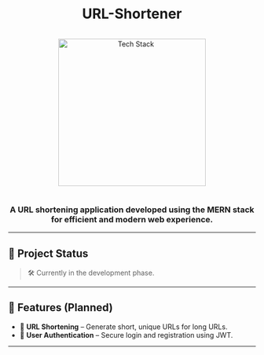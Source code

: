 <h1 align="center">
  <br>
  URL-Shortener
  <br>
</h1>

<div align="center">
  <a href="https://github.com/soumadip-dev">
    <img src="https://skillicons.dev/icons?i=nodejs,express,mongodb,react,redux,tailwind,github" alt="Tech Stack" width="300" style="padding: 15px 0;">
  </a>
</div>

<h3 align="center">
A URL shortening application developed using the MERN stack for efficient and modern web experience.
</h3>

---

## 🚧 Project Status

> 🛠️ Currently in the development phase.

---

## 🌟 Features (Planned)

- 🔗 **URL Shortening** – Generate short, unique URLs for long URLs.
- 🔐 **User Authentication** – Secure login and registration using JWT.

---

<!--

## 🛠 Tech Stack & Architecture

- **Frontend**: React Native with Expo – for rapid mobile development.
- **Backend**: Node.js with Express – RESTful API structure.
- **Database**: MongoDB with Mongoose – flexible document-based storage.
- **Authentication**: Clerk – secure and scalable authentication solution.

--- -->
